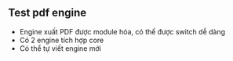 ## Test pdf engine

- Engine xuất PDF được module hóa, có thể được switch dễ dàng
- Có 2 engine tích hợp core
- Có thể tự viết engine mới
